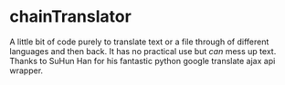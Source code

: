 # chainTranslator
A little bit of code purely to translate text or a file through of different languages and then back. It has no practical use but _can_ mess up text. Thanks to SuHun Han for his fantastic python google translate ajax api wrapper.
